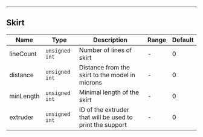 ---
## Skirt
| Name | Type | Description | Range | Default |
| ----- | -----| ------------| ------| --------|
| lineCount | <code>unsigned int</code>| Number of lines of skirt | - | 0 |
| distance | <code>unsigned int</code>| Distance from the skirt to the model in microns | - | 0 |
| minLength | <code>unsigned int</code>| Minimal length of the skirt | - | 0 |
| extruder | `unsigned int` | ID of the extruder that will be used to print the support | - | 0 |